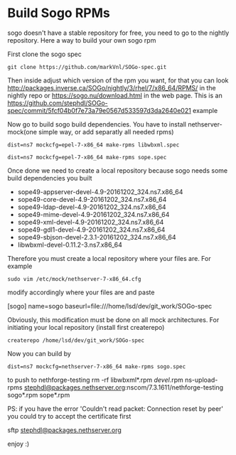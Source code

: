 # Build Sogo RPMs

sogo doesn't have a stable repository for free, you need to go to the nightly repository. Here a way to build your own sogo rpm

First clone the sogo spec

  `git clone https://github.com/markVnl/SOGo-spec.git`
  
Then inside adjust which version of the rpm you want, for that you can look http://packages.inverse.ca/SOGo/nightly/3/rhel/7/x86_64/RPMS/ in the nightly repo or https://sogo.nu/download.html in the web page. This is an https://github.com/stephdl/SOGo-spec/commit/5fcf04b0f7e73a79e0567d533597d3da2640e021 example 

Now go to build sogo build dependencies. You have to install nethserver-mock(one simple way, or add separatly all needed rpms)

  `dist=ns7 mockcfg=epel-7-x86_64 make-rpms libwbxml.spec`

  `dist=ns7 mockcfg=epel-7-x86_64 make-rpms sope.spec`

Once done we need to create a local repository because sogo needs some build dependencies you built  

* sope49-appserver-devel-4.9-20161202_324.ns7.x86_64
* sope49-core-devel-4.9-20161202_324.ns7.x86_64
* sope49-ldap-devel-4.9-20161202_324.ns7.x86_64
* sope49-mime-devel-4.9-20161202_324.ns7.x86_64
* sope49-xml-devel-4.9-20161202_324.ns7.x86_64
* sope49-gdl1-devel-4.9-20161202_324.ns7.x86_64
* sope49-sbjson-devel-2.3.1-20161202_324.ns7.x86_64
* libwbxml-devel-0.11.2-3.ns7.x86_64

Therefore you must create a local repository where your files are. For example

  `sudo vim /etc/mock/nethserver-7-x86_64.cfg`

modify accordingly where your files are and paste 

  [sogo]
  name=sogo
  baseurl=file:///home/lsd/dev/git_work/SOGo-spec

Obviously, this modification must be done on all mock architectures. For initiating your local repository (install first createrepo)

  `createrepo /home/lsd/dev/git_work/SOGo-spec`

Now you can build by

  `dist=ns7 mockcfg=nethserver-7-x86_64 make-rpms sogo.spec`

to push to nethforge-testing
rm -rf libwbxml*.rpm *devel*.rpm
ns-upload-rpms  stephdl@packages.nethserver.org:nscom/7.3.1611/nethforge-testing sogo*.rpm sope*.rpm

PS: if you have the error 'Couldn't read packet: Connection reset by peer' you could try to accept the certificate first

  sftp stephdl@packages.nethserver.org

enjoy :)
